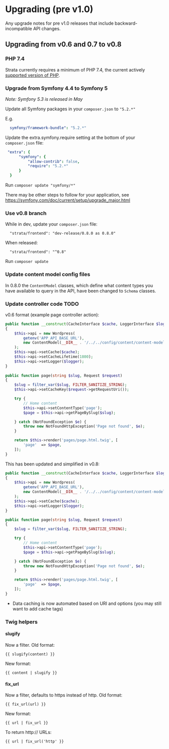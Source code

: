 # Upgrading (pre v1.0)

Any upgrade notes for pre v1.0 releases that include backward-incompatible API changes.

## Upgrading from v0.6 and 0.7 to v0.8

### PHP 7.4
Strata currently requires a minimum of PHP 7.4, the current actively [supported version of PHP](https://www.php.net/supported-versions.php).

### Upgrade from Symfony 4.4 to Symfony 5

_Note: Symfony 5.3 is released in May_

Update all Symfony packages in your `composer.json` to `"5.2.*"` 

E.g.

```yaml
  symfony/framework-bundle": "5.2.*"
```

Update the extra.symfony.require setting at the bottom of your `composer.json` file: 

```yaml
 "extra": {
      "symfony": {
          "allow-contrib": false,
          "require": "5.2.*"
      }
  }
```

Run `composer update "symfony/*"` 

There may be other steps to follow for your application, see https://symfony.com/doc/current/setup/upgrade_major.html

### Use v0.8 branch

While in dev, update your `composer.json` file:

```
  "strata/frontend": "dev-release/0.8.0 as 0.8.0"
```

When released:

```
  "strata/frontend": "^0.8"
```

Run `composer update`

### Update content model config files

In 0.8.0 the `ContentModel` classes, which define what content types you have available to query in the API, have been 
changed to `Schema` classes. 

### Update controller code TODO

v0.6 format (example page controller action):

```php
public function __construct(CacheInterface $cache, LoggerInterface $logger)
{
    $this->api = new Wordpress(
        getenv('APP_API_BASE_URL'),
        new ContentModel(__DIR__ . '/../../config/content/content-model.yaml')
    );
    $this->api->setCache($cache);
    $this->api->setCacheLifetime(1800);
    $this->api->setLogger($logger);
}
    
public function page(string $slug, Request $request)
{
    $slug = filter_var($slug, FILTER_SANITIZE_STRING);
    $this->api->setCacheKey($request->getRequestUri());

    try {
        // Home content
        $this->api->setContentType('page');
        $page = $this->api->getPageBySlug($slug);

    } catch (NotFoundException $e) {
        throw new NotFoundHttpException('Page not found', $e);
    }

    return $this->render('pages/page.html.twig', [
        'page'  => $page,
    ]);
}
```

This has been updated and simplified in v0.8:

```php
public function __construct(CacheInterface $cache, LoggerInterface $logger)
{
    $this->api = new Wordpress(
        getenv('APP_API_BASE_URL'),
        new ContentModel(__DIR__ . '/../../config/content/content-model.yaml')
    );
    $this->api->setCache($cache);
    $this->api->setLogger($logger);
}

public function page(string $slug, Request $request)
{
    $slug = filter_var($slug, FILTER_SANITIZE_STRING);

    try {
        // Home content
        $this->api->setContentType('page');
        $page = $this->api->getPageBySlug($slug);

    } catch (NotFoundException $e) {
        throw new NotFoundHttpException('Page not found', $e);
    }

    return $this->render('pages/page.html.twig', [
        'page'  => $page,
    ]);
}
```

* Data caching is now automated based on URI and options (you may still want to add cache tags)

### Twig helpers

#### slugify

Now a filter. Old format:

```
{{ slugify(content) }}
```

New format:
```
{{ content | slugify }}
```
#### fix_url

Now a filter, defaults to https instead of http. Old format:

```
{{ fix_url(url) }}
```

New format:
```
{{ url | fix_url }}
```

To return http:// URLs:
```
{{ url | fix_url('http' }}
```

